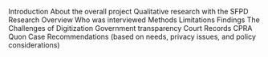Introduction
	About the overall project
	Qualitative research with the SFPD
Research Overview
	Who was interviewed
	Methods
	Limitations
Findings
The Challenges of Digitization
	Government transparency
	Court Records
	CPRA
	Quon Case
Recommendations (based on needs, privacy issues, and policy considerations)